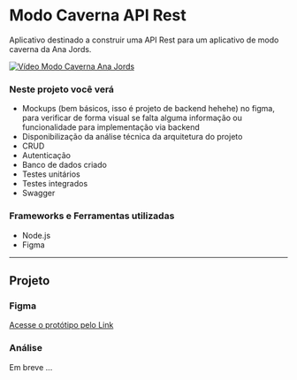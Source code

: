 # Modo Caverna API Rest

Aplicativo destinado a construir uma API Rest para um aplicativo de modo caverna da Ana Jords. 

[![Vídeo Modo Caverna Ana Jords](https://img.youtube.com/vi/0pVYcWLxUSM/0.jpg)](https://www.youtube.com/watch?v=0pVYcWLxUSM)


### Neste projeto você verá

- Mockups (bem básicos, isso é projeto de backend hehehe) no figma, para verificar de forma visual se falta alguma informação ou funcionalidade para implementação via backend
- Disponibilização da análise técnica da arquitetura do projeto
- CRUD
- Autenticação
- Banco de dados criado
- Testes unitários
- Testes integrados
- Swagger

### Frameworks e Ferramentas utilizadas

- Node.js
- Figma

--- 
## Projeto 

### Figma 

[Acesse o protótipo pelo Link](https://www.figma.com/design/hdGjqOlZ4q626yFr2fWwuJ/modo-caverna?node-id=0-1&t=clFVGGrKDN7vOCHS-1)

### Análise 

Em breve ...
